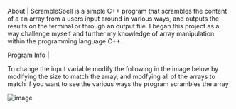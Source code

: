 About | 
ScrambleSpell is a simple C++ program that scrambles the content of a an array from a users input around in various ways, and outputs the results on the terminal or through an output file. I began this project as a way challenge myself and further my knowledge of array manipulation within the programming language C++.


Program Info |

To change the input variable modify the following in the image below by modifying the size to match the array, and modfying all of the arrays to match if you want to see the various ways the program scrambles the array


![image](https://github.com/user-attachments/assets/89a4b0a5-bdb0-40ad-9e77-1e14e110ac4b)



